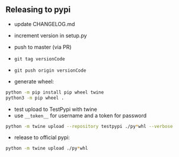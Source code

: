 ## Releasing to pypi

* update CHANGELOG.md
* increment version in setup.py
* push to master (via PR)
* `git tag versionCode`
* `git push origin versionCode`

* generate wheel:

```bash
python -m pip install pip wheel twine
python3 -m pip wheel .
```
* test upload to TestPypi with twine
* use `__token__` for username and a token for password

```bash
python -m twine upload --repository testpypi ./py*whl --verbose
```

* release to official pypi:

```bash
python -m twine upload ./py*whl
```
